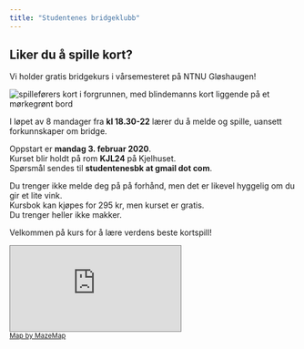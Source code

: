 ```yaml
---
title: "Studentenes bridgeklubb"
---
```

<h2>Liker du å spille kort?</h2>

Vi holder gratis bridgekurs i vårsemesteret på NTNU Gløshaugen!

<img alt="spilleførers kort i forgrunnen, med blindemanns kort liggende på et mørkegrønt bord" src="/images/spilleforer.jpg" class="img-fluid" />

I løpet av 8 mandager fra <strong>kl 18.30-22</strong> lærer du å melde og spille, uansett forkunnskaper om bridge.<br />

Oppstart er <strong>mandag 3. februar 2020</strong>. <br />
Kurset blir holdt på rom <strong>KJL24</strong> på Kjelhuset. <br />
Spørsmål sendes til <strong>studentenesbk at gmail dot com</strong>.

Du trenger ikke melde deg på på forhånd, men det er likevel hyggelig om du gir et lite vink.<br />
Kursbok kan kjøpes for 295 kr, men kurset er gratis.<br />
Du trenger heller ikke makker.

Velkommen på kurs for å lære verdens beste kortspill!

<div class="embed-responsive embed-responsive-4by3 w-50 d-block mx-auto">
<iframe class="embed-reponsive-item" scrolling="no" marginheight="0" marginwidth="0" src="https://use.mazemap.com/embed.html#v=1&zlevel=2&center=10.404091,63.418748&zoom=18&campusid=1&sharepoitype=poi&sharepoi=34531&utm_medium=iframe" style="border: 1px solid grey" allow="geolocation"></iframe><br/><small><a href="https://www.mazemap.com/">Map by MazeMap</a></small>
</div>

